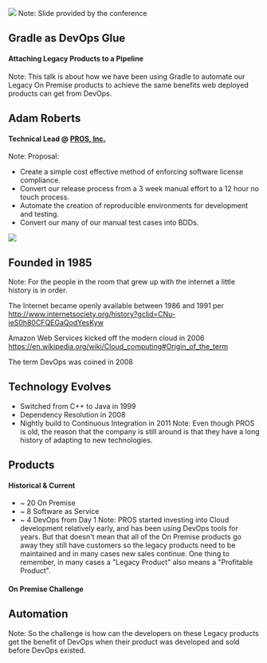 ![](images/FirstSlide.png)
Note: Slide provided by the conference


## Gradle as DevOps Glue
#### Attaching Legacy Products to a Pipeline
Note:  This talk is about how we have been using Gradle to automate our Legacy On Premise products to achieve the
same benefits web deployed products can get from DevOps.


## Adam Roberts
#### Technical Lead @ [PROS, Inc.](http://pros.com)
Note: Proposal:
* Create a simple cost effective method of enforcing software license compliance.
* Convert our release process from a 3 week manual effort to a 12 hour no touch process.
* Automate the creation of reproducible environments for development and testing.
* Convert our many of our manual test cases into BDDs.


![](images/PROSLogo.png)
## Founded in 1985
Note:  For the people in the room that grew up with the internet a little history is in order.

The Internet became openly available between 1986 and 1991 per http://www.internetsociety.org/history?gclid=CNu-ieS0h80CFQEGaQodYesKyw

Amazon Web Services kicked off the modern cloud in 2006 https://en.wikipedia.org/wiki/Cloud_computing#Origin_of_the_term

The term DevOps was coined in 2008


## Technology Evolves
* Switched from C++ to Java in 1999
* Dependency Resolution in 2008
* Nightly build to Continuous Integration in 2011
Note:  Even though PROS is old, the reason that the company is still around is that they have a long history of adapting to new technologies.


## Products
#### Historical & Current
* ~ 20 On Premise
* ~ 8 Software as Service
* ~ 4 DevOps from Day 1
Note:  PROS started investing into Cloud development relatively early, and has been using DevOps tools for years.
But that doesn't mean that all of the On Premise products go away they still have customers so the legacy products need to be maintained and in many cases new sales continue.  One thing to remember, in many cases a "Legacy Product" also means a "Profitable Product".


#### On Premise Challenge
## Automation
Note:  So the challenge is how can the developers on these Legacy products get the benefit of DevOps when their product was developed and sold before DevOps existed.

